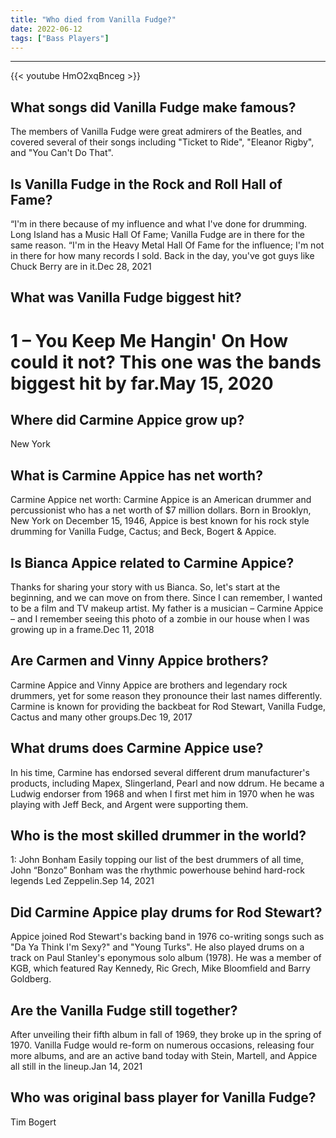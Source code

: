 ```yaml
---
title: "Who died from Vanilla Fudge?"
date: 2022-06-12
tags: ["Bass Players"]
---
```


---
{{< youtube HmO2xqBnceg >}}
## What songs did Vanilla Fudge make famous?
The members of Vanilla Fudge were great admirers of the Beatles, and covered several of their songs including "Ticket to Ride", "Eleanor Rigby", and "You Can't Do That".

## Is Vanilla Fudge in the Rock and Roll Hall of Fame?
“I'm in there because of my influence and what I've done for drumming. Long Island has a Music Hall Of Fame; Vanilla Fudge are in there for the same reason. “I'm in the Heavy Metal Hall Of Fame for the influence; I'm not in there for how many records I sold. Back in the day, you've got guys like Chuck Berry are in it.Dec 28, 2021

## What was Vanilla Fudge biggest hit?
# 1 – You Keep Me Hangin' On How could it not? This one was the bands biggest hit by far.May 15, 2020

## Where did Carmine Appice grow up?
New York

## What is Carmine Appice has net worth?
Carmine Appice net worth: Carmine Appice is an American drummer and percussionist who has a net worth of $7 million dollars. Born in Brooklyn, New York on December 15, 1946, Appice is best known for his rock style drumming for Vanilla Fudge, Cactus; and Beck, Bogert & Appice.

## Is Bianca Appice related to Carmine Appice?
Thanks for sharing your story with us Bianca. So, let's start at the beginning, and we can move on from there. Since I can remember, I wanted to be a film and TV makeup artist. My father is a musician – Carmine Appice – and I remember seeing this photo of a zombie in our house when I was growing up in a frame.Dec 11, 2018

## Are Carmen and Vinny Appice brothers?
Carmine Appice and Vinny Appice are brothers and legendary rock drummers, yet for some reason they pronounce their last names differently. Carmine is known for providing the backbeat for Rod Stewart, Vanilla Fudge, Cactus and many other groups.Dec 19, 2017

## What drums does Carmine Appice use?
In his time, Carmine has endorsed several different drum manufacturer's products, including Mapex, Slingerland, Pearl and now ddrum. He became a Ludwig endorser from 1968 and when I first met him in 1970 when he was playing with Jeff Beck, and Argent were supporting them.

## Who is the most skilled drummer in the world?
1: John Bonham Easily topping our list of the best drummers of all time, John “Bonzo” Bonham was the rhythmic powerhouse behind hard-rock legends Led Zeppelin.Sep 14, 2021

## Did Carmine Appice play drums for Rod Stewart?
Appice joined Rod Stewart's backing band in 1976 co-writing songs such as "Da Ya Think I'm Sexy?" and "Young Turks". He also played drums on a track on Paul Stanley's eponymous solo album (1978). He was a member of KGB, which featured Ray Kennedy, Ric Grech, Mike Bloomfield and Barry Goldberg.

## Are the Vanilla Fudge still together?
After unveiling their fifth album in fall of 1969, they broke up in the spring of 1970. Vanilla Fudge would re-form on numerous occasions, releasing four more albums, and are an active band today with Stein, Martell, and Appice all still in the lineup.Jan 14, 2021

## Who was original bass player for Vanilla Fudge?
Tim Bogert

